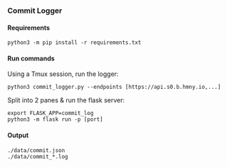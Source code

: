 ### Commit Logger

#### Requirements
`python3 -m pip install -r requirements.txt`

#### Run commands
Using a Tmux session, run the logger:
```
python3 commit_logger.py --endpoints [https://api.s0.b.hmny.io,...]
```
Split into 2 panes & run the flask server:
```
export FLASK_APP=commit_log
python3 -m flask run -p [port]
```

#### Output
```
./data/commit.json
./data/commit_*.log
```
